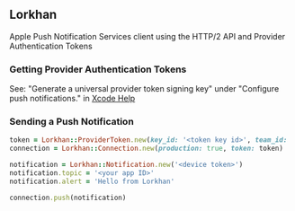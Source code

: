 ## Lorkhan

Apple Push Notification Services client using the HTTP/2 API and Provider Authentication Tokens

### Getting Provider Authentication Tokens

See: "Generate a universal provider token signing key" under "Configure push notifications." in [Xcode Help](http://help.apple.com/xcode)

### Sending a Push Notification

```ruby
token = Lorkhan::ProviderToken.new(key_id: '<token key id>', team_id: '<developer team id>', secret: '<PAT secret>')
connection = Lorkhan::Connection.new(production: true, token: token)

notification = Lorkhan::Notification.new('<device token>')
notification.topic = '<your app ID>'
notification.alert = 'Hello from Lorkhan'

connection.push(notification)
```
